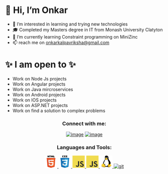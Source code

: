 
<h1>👋 Hi, I’m Onkar </h1>

- 👀 I’m interested in learning and trying new technologies  
- 🎓 Completed my Masters degree in IT from Monash University Clatyton
- 🌱 I’m currently learning Constraint programming on MiniZinc
- 📫 reach me on onkarkalpavriksha@gmail.com

<h1> ✨ I am open to ✨ </h1>
<ul>
  <li>Work on Node Js projects </li>
  <li>Work on Angular projects </li>
  <li>Work on Java mircroservices </li>
  <li>Work on Android projects</li>
  <li>Work on IOS projects </li>
  <li>Work on ASP.NET projects </li>
  <li>Work on find a solution to complex problems </li>
</ul>
<h3 align="center">Connect with me:</h3>
<div align="center">

[![image](https://img.shields.io/badge/LinkedIn-0077B5?style=for-the-badge&logo=linkedin&logoColor=white)](https:https://www.linkedin.com/in/onkar-kalpavriksha-485471150/)
[![image](https://img.shields.io/badge/Gmail-D14836?style=for-the-badge&logo=gmail&logoColor=white)](mailto:onkarkalpavriksha@gmail.com)
  
</div>

<h3 align="center">Languages and Tools:</h3>

<p align="center"> 
  <a href="https://www.w3.org/html/" target="_blank"> 
    <img src="https://raw.githubusercontent.com/devicons/devicon/master/icons/html5/html5-original-wordmark.svg" alt="html5" width="40" height="40"/> 
  </a>
  <a href="https://www.w3schools.com/css/" target="_blank"> 
    <img src="https://raw.githubusercontent.com/devicons/devicon/master/icons/css3/css3-original-wordmark.svg" alt="css3" width="40" height="40"/> 
  </a> 
  <a href="https://developer.mozilla.org/en-US/docs/Web/JavaScript" target="_blank"> 
    <img src="https://raw.githubusercontent.com/devicons/devicon/master/icons/javascript/javascript-original.svg" alt="javascript" width="40" height="40"/> 
  </a> 
   <a href="https://developer.mozilla.org/en-US/docs/Web/JavaScript" target="_blank"> 
    <img src="https://raw.githubusercontent.com/devicons/devicon/master/icons/javascript/javascript-original.svg" alt="javascript" width="40" height="40"/> 
  </a> 
  <a href="https://www.linux.org/" target="_blank"> 
    <img src="https://raw.githubusercontent.com/devicons/devicon/master/icons/linux/linux-original.svg" alt="linux" width="40" height="40"/> 
  </a> 
  <a href="https://git-scm.com/" target="_blank"> 
    <img src="https://www.vectorlogo.zone/logos/git-scm/git-scm-icon.svg" alt="git" width="40" height="40"/> 
  </a>
</p>










<!---
Onkar303/Onkar303 is a ✨ special ✨ repository because its `README.md` (this file) appears on your GitHub profile.
You can click the Preview link to take a look at your changes.
--->
